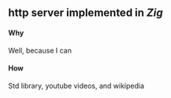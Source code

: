 ##                                              http server implemented in _Zig_

#### Why

Well, because I can

#### How

Std library, youtube videos, and wikipedia
